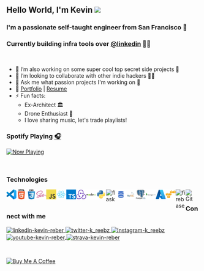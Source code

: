 <!--
**kevinreber/kevinreber** is a ✨ _special_ ✨ repository because its `README.md` (this file) appears on your GitHub profile.

Here are some ideas to get you started:
- 🔭 I’m currently working on ...
- 🌱 I’m currently learning ...
- 👯 I’m looking to collaborate on ...
- 🤔 I’m looking for help with ...
- 💬 Ask me about ...
- 📫 How to reach me: ...
- 😄 Pronouns: ...
- ⚡ Fun fact: ...
-->
## Hello World, I'm Kevin <img src="https://media.giphy.com/media/hvRJCLFzcasrR4ia7z/giphy.gif" width="25">
### I'm a passionate self-taught engineer from San Francisco 🌉
### Currently building infra tools over <a href="https://github.com/linkedin" target="_blank">@linkedin</a> 👨‍💻
  <br />

- 🚀 I’m also working on some super cool top secret side projects 🤫
- 👯 I’m looking to collaborate with other indie hackers 👨‍💻
- 💬 Ask me what passion projects I'm working on 🎥
- 📝 <a href="https://www.kevinreber.dev" target="_blank">Portfolio</a> | <a href="https://www.kevinreber.dev/static/media/Kevin_Reber_Resume.e8a73019.pdf" target="_blank">Resume</a>
- ⚡ Fun facts: 
    - Ex-Architect 🏛
    - Drone Enthusiast 🚁
    - I love sharing music, let's trade playlists!

### Spotify Playing <a href="https://open.spotify.com/user/maxreebz" target="_blank">🎧</a>
<a href="https://spotify-now-playing-widget.vercel.app/now-playing?open" target="_blank"><img src="https://spotify-now-playing-widget.vercel.app/now-playing" width="100%" height="64" alt="Now Playing"></a>

<br />

### Technologies
<p align="left">
  <img align="left" alt="Visual Studio Code" width="26px" src="https://raw.githubusercontent.com/github/explore/80688e429a7d4ef2fca1e82350fe8e3517d3494d/topics/visual-studio-code/visual-studio-code.png" />
  <img align="left" alt="HTML5" width="26px" src="https://raw.githubusercontent.com/github/explore/80688e429a7d4ef2fca1e82350fe8e3517d3494d/topics/html/html.png" />
  <img align="left" alt="CSS3" width="26px" src="https://raw.githubusercontent.com/github/explore/80688e429a7d4ef2fca1e82350fe8e3517d3494d/topics/css/css.png" />
  <img align="left" alt="Sass" width="26px" src="https://raw.githubusercontent.com/github/explore/80688e429a7d4ef2fca1e82350fe8e3517d3494d/topics/sass/sass.png" />
  <img align="left" alt="JavaScript" width="26px" src="https://raw.githubusercontent.com/github/explore/80688e429a7d4ef2fca1e82350fe8e3517d3494d/topics/javascript/javascript.png" />
  <img align="left" alt="React" width="26px" src="https://raw.githubusercontent.com/github/explore/80688e429a7d4ef2fca1e82350fe8e3517d3494d/topics/react/react.png" />
  <img align="left" alt="typescript" width="26" src="https://raw.githubusercontent.com/devicons/devicon/master/icons/typescript/typescript-original.svg" />
  <img align="left" alt="redux" width="26" src="https://raw.githubusercontent.com/devicons/devicon/master/icons/redux/redux-original.svg" />
  <img align="left" alt="nodejs" width="26" src="https://raw.githubusercontent.com/devicons/devicon/master/icons/nodejs/nodejs-original-wordmark.svg" />
  <img align="left" alt="python" width="26" src="https://raw.githubusercontent.com/devicons/devicon/master/icons/python/python-original.svg" />
  <img align="left" alt="flask" width="26" src="https://www.vectorlogo.zone/logos/pocoo_flask/pocoo_flask-icon.svg" />
  <img align="left" alt="SQL" width="26px" src="https://raw.githubusercontent.com/github/explore/80688e429a7d4ef2fca1e82350fe8e3517d3494d/topics/sql/sql.png" />
  <img align="left" alt="MySQL" width="26px" src="https://raw.githubusercontent.com/github/explore/80688e429a7d4ef2fca1e82350fe8e3517d3494d/topics/mysql/mysql.png" />
  <img align="left" alt="PostgreSQL" width="26px" src="https://raw.githubusercontent.com/devicons/devicon/master/icons/postgresql/postgresql-original-wordmark.svg" alt="postgresql" />
  <img align="left" alt="MongoDB" width="26px" src="https://raw.githubusercontent.com/github/explore/80688e429a7d4ef2fca1e82350fe8e3517d3494d/topics/mongodb/mongodb.png" />
  <img align="left" alt="azure" width="26px" src="https://raw.githubusercontent.com/devicons/devicon/master/icons/azure/azure-original.svg" />
  <img align="left" alt="aws" width="26px" src="https://raw.githubusercontent.com/devicons/devicon/master/icons/amazonwebservices/amazonwebservices-original.svg"/>
  <img align="left" alt="firebase" width="26" src="https://www.vectorlogo.zone/logos/firebase/firebase-icon.svg"/>
  <img align="left" alt="Git" width="26px" src="https://camo.githubusercontent.com/a7628672dbfd8720309680580dbfe8aff1d12a1bb2397b5c36cd10a56e08adf7/68747470733a2f2f6564656e742e6769746875622e696f2f537570657254696e7949636f6e732f696d616765732f7376672f6769742e737667" />
</p>
<br />

### Connect with me
<p align="left">
  <a href="https://www.linkedin.com/in/kevin-reber/" target="_blank">
  <img align="center" src="https://camo.githubusercontent.com/c8a9c5b414cd812ad6a97a46c29af67239ddaeae08c41724ff7d945fb4c047e5/68747470733a2f2f6564656e742e6769746875622e696f2f537570657254696e7949636f6e732f696d616765732f7376672f6c696e6b6564696e2e737667" alt="linkedin-kevin-reber" height="25" width="35" />
  </a>
  <a href="https://twitter.com/reebz_eth" target="blank">
  <img align="center" src="https://camo.githubusercontent.com/35b0b8bfbd8840f35607fb56ad0a139047fd5d6e09ceb060c5c6f0a5abd1044c/68747470733a2f2f6564656e742e6769746875622e696f2f537570657254696e7949636f6e732f696d616765732f7376672f747769747465722e737667" alt="twitter-k_reebz" height="25" width="35" />
  </a>
  <a href="https://www.instagram.com/kevinreber_/" target="blank">
  <img align="center" src="https://camo.githubusercontent.com/c9dacf0f25a1489fdbc6c0d2b41cda58b77fa210a13a886d6f99e027adfbd358/68747470733a2f2f6564656e742e6769746875622e696f2f537570657254696e7949636f6e732f696d616765732f7376672f696e7374616772616d2e737667" alt="instagram-k_reebz" height="25" width="35" />
</a>
  <a href="https://www.youtube.com/watch?v=PZ_KZtoh_Mw" target="_blank">
    <img align="center" src="https://camo.githubusercontent.com/d54e97f5edde790381f7e62b217410df33e066a0dc8f692f2fc6b25fc1768b0c/68747470733a2f2f6564656e742e6769746875622e696f2f537570657254696e7949636f6e732f696d616765732f7376672f796f75747562652e737667" alt="youtube-kevin-reber" height="25" width="35" />
  </a>
    <a href="https://www.strava.com/athletes/47910885" target="blank">
    <img align="center" src="https://camo.githubusercontent.com/f9414b773ebe67885820174a0fc889f4837abb40cd8a684140b4bd32e4e7b990/68747470733a2f2f6564656e742e6769746875622e696f2f537570657254696e7949636f6e732f696d616765732f7376672f7374726176612e737667" alt="strava-kevin-reber" height="25" width="35" />
  </a>
</p>
<br />

<a href="https://www.buymeacoffee.com/kevinreber" target="_blank"><img src="https://cdn.buymeacoffee.com/buttons/v2/default-yellow.png" alt="Buy Me A Coffee" height="41" width="174"></a>
